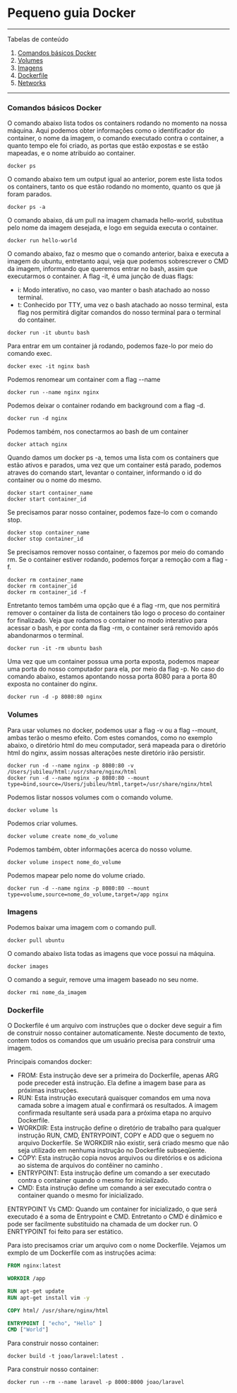 # Pequeno guia Docker

*******
Tabelas de conteúdo 
 1. [Comandos básicos Docker](#basic_commands)
 2. [Volumes](#volumes)
 3. [Imagens](#images)
 4. [Dockerfile](#dockerfile)
 4. [Networks](#dockerfile)

*******

<div id="basic_commands" /> 

### Comandos básicos Docker

O comando abaixo lista todos os containers rodando no momento na nossa máquina. Aqui podemos obter informações como o identificador do container, o nome da imagem, o comando executado contra o container, a quanto tempo ele foi criado, as portas que estão expostas e se estão mapeadas, e o nome atribuido ao container.
```shell
docker ps
```

O comando abaixo tem um output igual ao anterior, porem este lista todos os containers, tanto os que estão rodando no momento, quanto os que já foram parados.
```shell
docker ps -a
```

O comando abaixo, dá um pull na imagem chamada hello-world, substitua pelo nome da imagem desejada, e logo em seguida executa o container.
```shell
docker run hello-world
```

O comando abaixo, faz o mesmo que o comando anterior, baixa e executa a imagem do ubuntu, entretanto aqui, veja que podemos sobrescrever o CMD da imagem, informando que queremos entrar no bash, assim que executarmos o container. A flag -it, é uma junção de duas flags:
* i: Modo interativo, no caso, vao manter o bash atachado ao nosso terminal.
* t: Conhecido por TTY, uma vez o bash atachado ao nosso terminal, esta flag nos permitirá digitar comandos do nosso terminal para o terminal do container.
```shell
docker run -it ubuntu bash
```

Para entrar em um container já rodando, podemos faze-lo por meio do comando exec.
```shell
docker exec -it nginx bash
```

Podemos renomear um container com a flag --name
```shell
docker run --name nginx nginx
```

Podemos deixar o container rodando em background com a flag -d.
```shell
docker run -d nginx
```

Podemos também, nos conectarmos ao bash de um container
```shell
docker attach nginx
```

Quando damos um docker ps -a, temos uma lista com os containers que estão ativos e parados, uma vez que um container está parado, podemos atraves do comando start, levantar o container, informando o id do container ou o nome do mesmo.
```shell
docker start container_name
docker start container_id
```

Se precisamos parar nosso container, podemos faze-lo com o comando stop.
```shell
docker stop container_name
docker stop container_id
```

Se precisamos remover nosso container, o fazemos por meio do comando rm. Se o container estiver rodando, podemos forçar a remoção com a flag -f.
```shell
docker rm container_name
docker rm container_id
docker rm container_id -f
```

Entretanto temos também uma opção que é a flag -rm, que nos permitirá remover o container da lista de containers tão logo o proceso do container for finalizado. Veja que rodamos o container no modo interativo para acessar o bash, e por conta da flag -rm, o container será removido após abandonarmos o terminal.
```shell
docker run -it -rm ubuntu bash
```

Uma vez que um container possua uma porta exposta, podemos mapear uma porta do nosso computador para ela, por meio da flag -p. No caso do comando abaixo, estamos apontando nossa porta 8080 para a porta 80 exposta no container do nginx.
```shell
docker run -d -p 8080:80 nginx
```

<div id="volumes" /> 

### Volumes

Para usar volumes no docker, podemos usar a flag -v ou a flag --mount, ambas terão o mesmo efeito. Com estes comandos, como no exemplo abaixo, o diretório html do meu computador, será mapeada para o diretório html do nginx, assim nossas alterações neste diretório irão persistir.
```shell
docker run -d --name nginx -p 8080:80 -v /Users/jubileu/html:/usr/share/nginx/html
docker run -d --name nginx -p 8080:80 --mount type=bind,source=/Users/jubileu/html,target=/usr/share/nginx/html
```

Podemos listar nossos volumes com o comando volume.
```shell
docker volume ls
```

Podemos criar volumes.
```shell
docker volume create nome_do_volume
```

Podemos também, obter informações acerca do nosso volume.
```shell
docker volume inspect nome_do_volume
```

Podemos mapear pelo nome do volume criado.
```shell
docker run -d --name nginx -p 8080:80 --mount type=volume,source=nome_do_volume,target=/app nginx
```


<div id="images" /> 

### Imagens

Podemos baixar uma imagem com o comando pull.
```shell
docker pull ubuntu
```

O comando abaixo lista todas as imagens que voce possui na máquina.
```shell
docker images
```

O comando a seguir, remove uma imagem baseado no seu nome.
```shell
docker rmi nome_da_imagem
```
<div id="dockerfile" /> 

### Dockerfile

O Dockerfile é um arquivo com instruções que o docker deve seguir a fim de construir nosso container automaticamente. Neste documento de texto, contem todos os comandos que um usuário precisa para construir uma imagem.

Principais comandos docker:
* FROM: Esta instrução deve ser a primeira do Dockerfile, apenas ARG pode preceder está instrução. Ela define a imagem base para as próximas instruções.
* RUN: Esta instrução executará quaisquer comandos em uma nova camada sobre a imagem atual e confirmará os resultados. A imagem confirmada resultante será usada para a próxima etapa no arquivo Dockerfile.
* WORKDIR: Esta instrução define o diretório de trabalho para qualquer instrução RUN, CMD, ENTRYPOINT, COPY e ADD que o seguem no arquivo Dockerfile. Se WORKDIR não existir, será criado mesmo que não seja utilizado em nenhuma instrução no Dockerfile subseqüente.
* COPY: Esta instrução copia novos arquivos ou diretórios <src> e os adiciona ao sistema de arquivos do contêiner no caminho <dest>.
* ENTRYPOINT: Esta instrução define um comando a ser executado contra o container quando o mesmo for inicializado.
* CMD: Esta instrução define um comando a ser executado contra o container quando o mesmo for inicializado.

ENTRYPOINT Vs CMD: Quando um container for inicializado, o que será executado é a soma de Entrypoint e CMD. Entretanto o CMD é dinâmico e pode ser facilmente substituido na chamada de um docker run. O ENRTYPOINT foi feito para ser estático.

Para isto precisamos criar um arquivo com o nome Dockerfile. Vejamos um exmplo de um Dockerfile com as instruções acima:
```Dockerfile
FROM nginx:latest

WORKDIR /app

RUN apt-get update
RUN apt-get install vim -y

COPY html/ /usr/share/nginx/html

ENTRYPOINT [ "echo", "Hello" ]
CMD ["World"]
```

Para construir nosso container:
```shell
docker build -t joao/laravel:latest .
```

Para construir nosso container:
```shell
docker run --rm --name laravel -p 8000:8000 joao/laravel
```